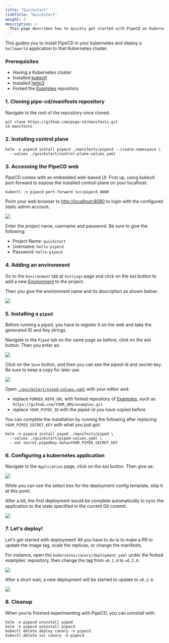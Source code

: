 ```yaml
---
title: "Quickstart"
linkTitle: "Quickstart"
weight: 3
description: >
  This page describes how to quickly get started with PipeCD on Kubernetes.
---
```


This guides you to install PipeCD in your kubernetes and deploy a `helloworld` application to that Kubernetes cluster.

### Prerequisites
- Having a Kubernetes cluster
- Installed [kubectl](https://kubernetes.io/docs/tasks/tools/install-kubectl/)
- Installed [helm3](https://helm.sh/docs/intro/install/)
- Forked the [Examples](https://github.com/pipe-cd/examples) repository

### 1. Cloning pipe-cd/manifests repository

Navigate to the root of the repository once cloned.

``` console
git clone https://github.com/pipe-cd/manifests.git
cd manifests
```

### 2. Installing control plane

``` console
helm -n pipecd install pipecd ./manifests/pipecd --create-namespace \
  --values ./quickstart/control-plane-values.yaml
```

### 3. Accessing the PipeCD web
PipeCD comes with an embedded web-based UI.
First up, using kubectl port-forward to expose the installed control-plane on your localhost:

``` console
kubectl -n pipecd port-forward svc/pipecd 8080
```

Point your web browser to [http://localhost:8080](http://localhost:8080) to login with the configured static admin account.

![](/images/quickstart-login.png)

Enter the project name, username and password. Be sure to give the following:
- Project Name: `quickstart`
- Username: `hello-pipecd`
- Password: `hello-pipecd`

### 4. Adding an environment
Go to the `Environment` tab at `Settings` page and click on the `Add` button to add a new [Environment](/docs/concepts/#environment) to the project.

Then you give the environment name and its description as shown below:

![](/images/quickstart-adding-environment.png)


### 5. Installing a `piped`
Before running a piped, you have to register it on the web and take the generated ID and Key strings.

Navigate to the `Piped` tab on the same page as before, click on the `Add` button. Then you enter as:

![](/images/quickstart-adding-piped.png)

Click on the `Save` button, and then you can see the piped-id and secret-key.
Be sure to keep a copy for later use.

![](/images/quickstart-piped-registered.png)



Open [`./quickstart/piped-values.yaml`](https://github.com/pipe-cd/manifests/blob/master/quickstart/piped-values.yaml) with your editor and:
- replace `FORKED_REPO_URL` with forked repository of [Examples](https://github.com/pipe-cd/examples), such as `https://github.com/YOUR_ORG/examples.git`
- replace `YOUR_PIPED_ID` with the piped-id you have copied before

You can complete the installation by running the following after replacing `YOUR_PIPED_SECRET_KEY` with what you just got:

``` console
helm -n pipecd install piped ./manifests/piped \
  --values ./quickstart/piped-values.yaml \
  --set secret.pipedKey.data=YOUR_PIPED_SECRET_KEY
```

### 6. Configuring a kubernetes application
Navigate to the `Application` page, click on the `Add` button. Then give as:

![](/images/quickstart-adding-application.png)

While you can see the select box for the deployment config template, skip it at this point.

After a bit, the first deployment would be complete automatically to sync the application to the state specified in the current Git commit.

![](/images/quickstart-first-deployment.png)

### 7. Let's deploy!
Let's get started with deployment! All you have to do is to make a PR to update the image tag, scale the replicas, or change the manifests.

For instance, open the `kubernetes/canary/deployment.yaml` under the forked examples' repository, then change the tag from `v0.1.0` to `v0.2.0`.

![](/images/quickstart-update-image-tag.png)

After a short wait, a new deployment will be started to update to `v0.2.0`.

![](/images/quickstart-deploying.png)

### 8. Cleanup
When you’re finished experimenting with PipeCD, you can uninstall with:

``` console
helm -n pipecd uninstall piped
helm -n pipecd uninstall pipecd
kubectl delete deploy canary -n pipecd
kubectl delete svc canary -n pipecd
```
